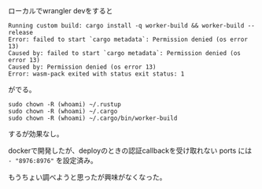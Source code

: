 ローカルでwrangler devをすると

```
Running custom build: cargo install -q worker-build && worker-build --release
Error: failed to start `cargo metadata`: Permission denied (os error 13)
Caused by: failed to start `cargo metadata`: Permission denied (os error 13)
Caused by: Permission denied (os error 13)
Error: wasm-pack exited with status exit status: 1
```

がでる。

```
sudo chown -R (whoami) ~/.rustup
sudo chown -R (whoami) ~/.cargo
sudo chown -R (whoami) ~/.cargo/bin/worker-build
```

するが効果なし。

dockerで開発したが、deployのときの認証callbackを受け取れない
ports には `- "8976:8976"` を設定済み。

もうちょい調べようと思ったが興味がなくなった。